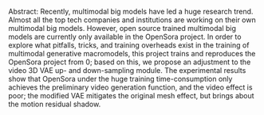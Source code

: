 Abstract:
Recently, multimodal big models have led a huge research trend. Almost all the top tech companies and institutions are working on their own multimodal big models. However, open source trained multimodal big models are currently only available in the OpenSora project. In order to explore what pitfalls, tricks, and training overheads exist in the training of multimodal generative macromodels, this project trains and reproduces the OpenSora project from 0; based on this, we propose an adjustment to the video 3D VAE up- and down-sampling module. The experimental results show that OpenSora under the huge training time-consumption only achieves the preliminary video generation function, and the video effect is poor; the modified VAE mitigates the original mesh effect, but brings about the motion residual shadow.
